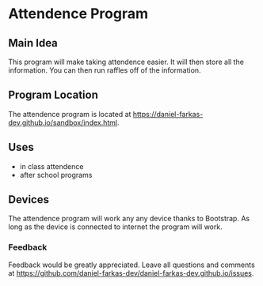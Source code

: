 # Attendence Program

## Main Idea
This program will make taking attendence easier. 
It will then store all the information.
You can then run raffles off of the information.

## Program Location
The attendence program is located at  https://daniel-farkas-dev.github.io/sandbox/index.html.

## Uses
* in class attendence
* after school programs

## Devices
The attendence program will work any any device thanks to Bootstrap.
As long as the device is connected to internet the program will work.

### Feedback
Feedback would be greatly appreciated.
Leave all questions and comments at https://github.com/daniel-farkas-dev/daniel-farkas-dev.github.io/issues.
